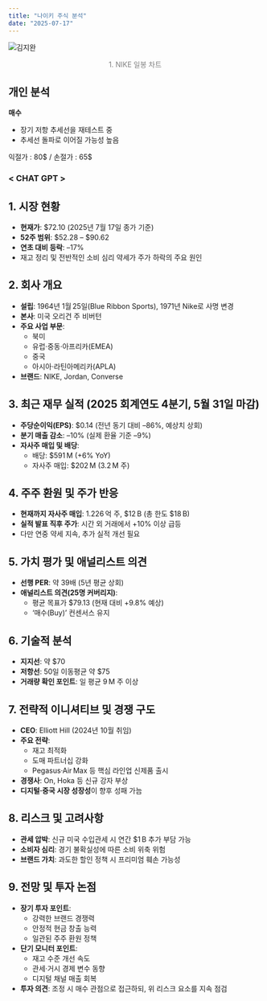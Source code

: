 ```yaml
---
title: "나이키 주식 분석"
date: "2025-07-17"
---
```



![김지완](/images/nike_chart_1.png)
<p style="text-align:center; font-size:14px; color:gray;"> 1. NIKE 일봉 차트 </p>


## 개인 분석
**매수**
- 장기 저항 추세선을 재테스트 중
- 추세선 돌파로 이어질 가능성 높음

익절가 : 80$ / 손절가 : 65$



### < CHAT GPT > 


## 1. 시장 현황  
- **현재가**: $72.10 (2025년 7월 17일 종가 기준)  
- **52주 범위**: $52.28 – $90.62  
- **연초 대비 등락**: –17%  
- 재고 정리 및 전반적인 소비 심리 약세가 주가 하락의 주요 원인

## 2. 회사 개요  
- **설립**: 1964년 1월 25일(Blue Ribbon Sports), 1971년 Nike로 사명 변경  
- **본사**: 미국 오리건 주 비버턴  
- **주요 사업 부문**:  
  - 북미  
  - 유럽·중동·아프리카(EMEA)  
  - 중국  
  - 아시아·라틴아메리카(APLA)  
- **브랜드**: NIKE, Jordan, Converse

## 3. 최근 재무 실적 (2025 회계연도 4분기, 5월 31일 마감)  
- **주당순이익(EPS)**: $0.14 (전년 동기 대비 –86%, 예상치 상회)  
- **분기 매출 감소**: –10% (실제 환율 기준 –9%)  
- **자사주 매입 및 배당**:  
  - 배당: $591 M (+6% YoY)  
  - 자사주 매입: $202 M (3.2 M 주)

## 4. 주주 환원 및 주가 반응  
- **현재까지 자사주 매입**: 1.226 억 주, $12 B (총 한도 $18 B)  
- **실적 발표 직후 주가**: 시간 외 거래에서 +10% 이상 급등  
- 다만 연중 약세 지속, 추가 실적 개선 필요

## 5. 가치 평가 및 애널리스트 의견  
- **선행 PER**: 약 39배 (5년 평균 상회)  
- **애널리스트 의견(25명 커버리지)**:  
  - 평균 목표가 $79.13 (현재 대비 +9.8% 예상)  
  - ‘매수(Buy)’ 컨센서스 유지  

## 6. 기술적 분석  
- **지지선**: 약 $70  
- **저항선**: 50일 이동평균 약 $75  
- **거래량 확인 포인트**: 일 평균 9 M 주 이상

## 7. 전략적 이니셔티브 및 경쟁 구도  
- **CEO**: Elliott Hill (2024년 10월 취임)  
- **주요 전략**:  
  - 재고 최적화  
  - 도매 파트너십 강화  
  - Pegasus·Air Max 등 핵심 라인업 신제품 출시  
- **경쟁사**: On, Hoka 등 신규 강자 부상  
- **디지털·중국 시장 성장성**이 향후 성패 가늠

## 8. 리스크 및 고려사항  
- **관세 압박**: 신규 미국 수입관세 시 연간 $1 B 추가 부담 가능  
- **소비자 심리**: 경기 불확실성에 따른 소비 위축 위험  
- **브랜드 가치**: 과도한 할인 정책 시 프리미엄 훼손 가능성

## 9. 전망 및 투자 논점  
- **장기 투자 포인트**:  
  - 강력한 브랜드 경쟁력  
  - 안정적 현금 창출 능력  
  - 일관된 주주 환원 정책  
- **단기 모니터 포인트**:  
  - 재고 수준 개선 속도  
  - 관세·거시 경제 변수 동향  
  - 디지털 채널 매출 회복  
- **투자 의견**: 조정 시 매수 관점으로 접근하되, 위 리스크 요소를 지속 점검

